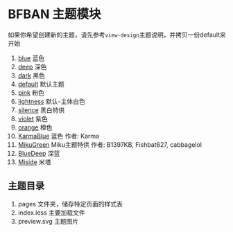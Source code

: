 # BFBAN 主题模块

如果你希望创建新的主题，请先参考`view-design`主题说明，并拷贝一份default来开始

1. [blue](/blue) 蓝色
2. [deep](/deep) 深色
3. [dark](/dark) 黑色
4. [default](/default) 默认主题
5. [pink](/pink) 粉色
6. [lightness](/lightness) 默认-主体白色
7. [silence](/silence) 黑白特供
8. [violet](/violet) 紫色
9. [orange](/orange) 橙色
10. [KarmaBlue](/KarmaBlue) 蓝色 作者: Karma
11. [MikuGreen](/MikuGreen) Miku主题特供 作者: B1397KB, Fishbat627, cabbagelol
12. [BlueDeep](/BlueDeep) 深蓝
13. [Miside](/Miside) 米塔

## 主题目录
1. pages 文件夹，储存特定页面的样式表
2. index.less 主要加载文件
3. preview.svg 主题图片

